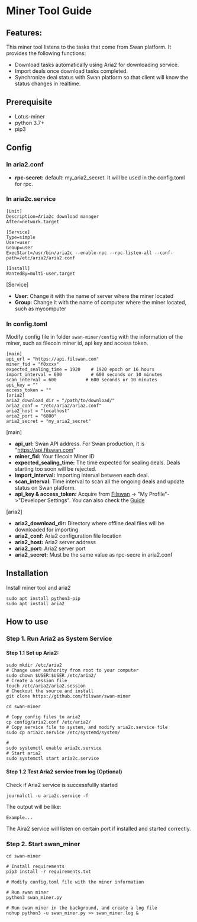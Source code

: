 # Miner Tool Guide

## Features:

This miner tool listens to the tasks that come from Swan platform. It provides the following functions:

* Download tasks automatically using Aria2 for downloading service.
* Import deals once download tasks completed.
* Synchronize deal status with Swan platform so that client will know the status changes in realtime.

## Prerequisite
- Lotus-miner
- python 3.7+
- pip3

## Config
### **In aria2.conf**
- **rpc-secret:**  default: my_aria2_secret. It will be used in the config.toml for rpc.

### **In aria2c.service**
```shell
[Unit]
Description=Aria2c download manager
After=network.target

[Service]
Type=simple
User=user
Group=user
ExecStart=/usr/bin/aria2c --enable-rpc --rpc-listen-all --conf-path=/etc/aria2/aria2.conf

[Install]
WantedBy=multi-user.target
```
[Service]
- **User**: Change it with the name of server where the miner located
- **Group**: Change it with the name of computer where the miner located, such as mycomputer

### **In config.toml**

Modify config file in folder `swan-miner/config` with the information of the miner, such as filecoin miner id, api key and access token.
```shell
[main]
api_url = "https://api.filswan.com"
miner_fid = "f0xxxx"
expected_sealing_time = 1920    # 1920 epoch or 16 hours
import_interval = 600           # 600 seconds or 10 minutes
scan_interval = 600           # 600 seconds or 10 minutes
api_key = ""
access_token = ""
[aria2]
aria2_download_dir = "/path/to/download/"
aria2_conf = "/etc/aria2/aria2.conf"
aria2_host = "localhost"
aria2_port = "6800"
aria2_secret = "my_aria2_secret"
```
[main]

- **api_url:** Swan API address. For Swan production, it is "https://api.filswan.com"
- **miner_fid:** Your filecoin Miner ID
- **expected_sealing_time:** The time expected for sealing deals. Deals starting too soon will be rejected.
- **import_interval:** Importing interval between each deal.
- **scan_interval:** Time interval to scan all the ongoing deals and update status on Swan platform.
- **api_key & access_token:** Acquire from [Filswan](https://www.filswan.com) -> "My Profile"->"Developer Settings". You
  can also check the [Guide](https://nebulaai.medium.com/how-to-use-api-key-in-swan-a2ebdb005aa4)

[aria2]

- **aria2_download_dir:** Directory where offline deal files will be downloaded for importing
- **aria2_conf:** Aria2 configuration file location
- **aria2_host:** Aria2 server address
- **aria2_port:** Aria2 server port
- **aria2_secret:** Must be the same value as rpc-secre in aria2.conf


## Installation

Install miner tool and aria2
```shell
sudo apt install python3-pip
sudo apt install aria2
```

## How to use

### Step 1. Run Aria2 as System Service

#### Step 1.1 Set up Aria2:

```shell
sudo mkdir /etc/aria2
# Change user authority from root to your computer
sudo chown $USER:$USER /etc/aria2/
# Create a session file
touch /etc/aria2/aria2.session
# Checkout the source and install 
git clone https://github.com/filswan/swan-miner

cd swan-miner

# Copy config files to aria2
cp config/aria2.conf /etc/aria2/
# Copy service file to system, and modify aria2c.service file
sudo cp aria2c.service /etc/systemd/system/

# 
sudo systemctl enable aria2c.service
# Start aria2
sudo systemctl start aria2c.service
```

#### Step 1.2 Test Aria2 service from log (Optional)

Check if Aria2 service is successfullly started

```shell
journalctl -u aria2c.service -f
```
The output will be like:

```shell
Example...
```

The Aira2 service will listen on certain port if installed and started correctly.

### Step 2. Start swan_miner
```shell
cd swan-miner

# Install requirements
pip3 install -r requirements.txt

# Modify config.toml file with the miner information

# Run swan miner
python3 swan_miner.py

# Run swan miner in the background, and create a log file
nohup python3 -u swan_miner.py >> swan_miner.log &
```

